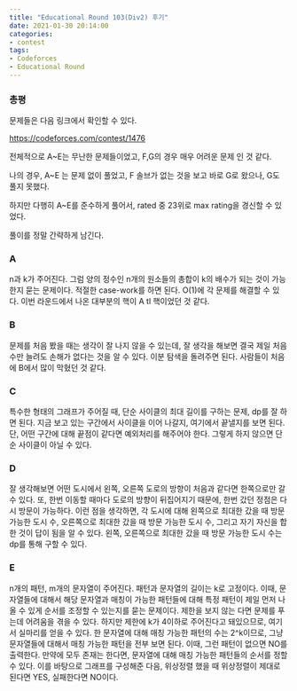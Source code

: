 ```yaml
---
title: "Educational Round 103(Div2) 후기"
date: 2021-01-30 20:14:00
categories:
- contest
tags:
- Codeforces
- Educational Round
---
```


### 총평

문제들은 다음 링크에서 확인할 수 있다.

<https://codeforces.com/contest/1476>

전체적으로 A~E는 무난한 문제들이었고, F,G의 경우 매우 어려운 문제 인 것 같다.

나의 경우, A~E 는 문제 없이 풀었고, F 솔브가 없는 것을 보고 바로 G로 왔으나, G도 풀지 못했다. 

하지만 다행히 A~E를 준수하게 풀어서, rated 중 23위로 max rating을 경신할 수 있었다. 

풀이를 정말 간략하게 남긴다.

### A

n과 k가 주어진다. 그럼 양의 정수인 n개의 원소들의 총합이 k의 배수가 되는 것이 가능한지 묻는 문제이다. 적절한 case-work를 하면 된다. 
O(1)에 각 문제를 해결할 수 있다. 이번 라운드에서 나온 대부분의 핵이 
A tl 핵이었던 것 같다.

### B

문제를 처음 봤을 때는 생각이 잘 나지 않을 수 있는데, 잘 생각을 해보면 결국 제일 처음 수만 늘려도 손해가 없다는 것을 알 수 있다. 이분 탐색을 돌려주면 된다. 사람들이 처음에 B에서 많이 막혔던 것 같다.

### C

특수한 형태의 그래프가 주어질 때, 단순 사이클의 최대 길이를 구하는 문제, dp를 잘 하면 된다. 지금 보고 있는 구간에서 사이클을 이어 나갈지, 여기에서 끝낼지를 보면 된다. 단, 어떤 구간에 대해 끝점이 같다면 예외처리를 해주어야 한다. 그렇게 하지 않으면 단순 사이클이 아닐 수 있다.

### D

잘 생각해보면 어떤 도시에서 왼쪽, 오른쪽 도로의 방향이 처음과 같다면 한쪽으로만 갈 수 있다. 또, 한번 이동할 때마다 도로의 방향이 뒤집어지기 때문에, 한번 갔던 정점은 다시 방문이 가능하다. 이런 점을 생각하면, 각 도시에 대해 왼쪽으로 최대한 갔을 때 방문 가능한 도시 수, 오른쪽으로 최대한 갔을 때 방문 가능한 도시 수, 그리고 자기 자신을 합한 것이 답이 됨을 알 수 있다. 
왼쪽, 오른쪽으로 최대한 갔을 때 방문 가능한 도시 수는 dp를 통해 구할 수 있다.

### E

n개의 패턴, m개의 문자열이 주어진다. 패턴과 문자열의 길이는 k로 고정이다. 이때, 문자열들에 대해서 해당 문자열과 매칭이 가능한 패턴들에 대해 특정 패턴이 제일 먼저 나올 수 있게 순서를 조정할 수 있는지를 묻는 문제이다. 
제한을 보지 않는 다면 문제를 푸는데 어려움을 겪을 수 있다.
하지만 제한에 k가 4이하로 주어진다고 돼있으므로, 여기서 실마리를 얻을 수 있다. 한 문자열에 대해 매칭 가능한 패턴의 수는 2^k이므로, 그냥 문자열들에 대해서 매칭 가능한 패턴을 전부 보면 된다. 이때, 그런 패턴이 없으면 NO를 출력한다. 만약에 모두 존재는 한다면, 문자열에 대해 매칭 가능한 패턴들의 순서를 정할 수 있다. 이를 바탕으로 그래프를 구성해준 다음, 위상정렬 했을 때 위상정렬이 제대로 된다면 YES, 실패한다면 NO이다.
